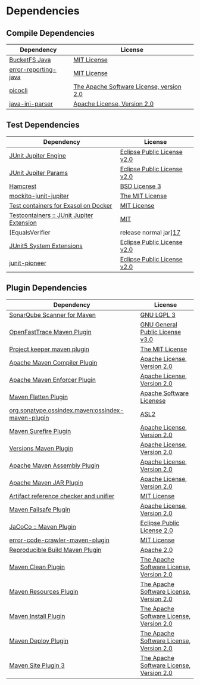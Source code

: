 <!-- @formatter:off -->
# Dependencies

## Compile Dependencies

| Dependency                | License                                       |
| ------------------------- | --------------------------------------------- |
| [BucketFS Java][0]        | [MIT License][1]                              |
| [error-reporting-java][2] | [MIT License][3]                              |
| [picocli][4]              | [The Apache Software License, version 2.0][5] |
| [java-ini-parser][6]      | [Apache License, Version 2.0][5]              |

## Test Dependencies

| Dependency                                      | License                           |
| ----------------------------------------------- | --------------------------------- |
| [JUnit Jupiter Engine][7]                       | [Eclipse Public License v2.0][8]  |
| [JUnit Jupiter Params][7]                       | [Eclipse Public License v2.0][8]  |
| [Hamcrest][9]                                   | [BSD License 3][10]               |
| [mockito-junit-jupiter][11]                     | [The MIT License][12]             |
| [Test containers for Exasol on Docker][13]      | [MIT License][14]                 |
| [Testcontainers :: JUnit Jupiter Extension][15] | [MIT][16]                         |
| [EqualsVerifier | release normal jar][17]       | [Apache License, Version 2.0][18] |
| [JUnit5 System Extensions][19]                  | [Eclipse Public License v2.0][20] |
| [junit-pioneer][21]                             | [Eclipse Public License v2.0][8]  |

## Plugin Dependencies

| Dependency                                              | License                                       |
| ------------------------------------------------------- | --------------------------------------------- |
| [SonarQube Scanner for Maven][22]                       | [GNU LGPL 3][23]                              |
| [OpenFastTrace Maven Plugin][24]                        | [GNU General Public License v3.0][25]         |
| [Project keeper maven plugin][26]                       | [The MIT License][27]                         |
| [Apache Maven Compiler Plugin][28]                      | [Apache License, Version 2.0][18]             |
| [Apache Maven Enforcer Plugin][29]                      | [Apache License, Version 2.0][18]             |
| [Maven Flatten Plugin][30]                              | [Apache Software Licenese][18]                |
| [org.sonatype.ossindex.maven:ossindex-maven-plugin][31] | [ASL2][5]                                     |
| [Maven Surefire Plugin][32]                             | [Apache License, Version 2.0][18]             |
| [Versions Maven Plugin][33]                             | [Apache License, Version 2.0][18]             |
| [Apache Maven Assembly Plugin][34]                      | [Apache License, Version 2.0][18]             |
| [Apache Maven JAR Plugin][35]                           | [Apache License, Version 2.0][18]             |
| [Artifact reference checker and unifier][36]            | [MIT License][37]                             |
| [Maven Failsafe Plugin][38]                             | [Apache License, Version 2.0][18]             |
| [JaCoCo :: Maven Plugin][39]                            | [Eclipse Public License 2.0][40]              |
| [error-code-crawler-maven-plugin][41]                   | [MIT License][42]                             |
| [Reproducible Build Maven Plugin][43]                   | [Apache 2.0][5]                               |
| [Maven Clean Plugin][44]                                | [The Apache Software License, Version 2.0][5] |
| [Maven Resources Plugin][45]                            | [The Apache Software License, Version 2.0][5] |
| [Maven Install Plugin][46]                              | [The Apache Software License, Version 2.0][5] |
| [Maven Deploy Plugin][47]                               | [The Apache Software License, Version 2.0][5] |
| [Maven Site Plugin 3][48]                               | [The Apache Software License, Version 2.0][5] |

[0]: https://github.com/exasol/bucketfs-java/
[1]: https://github.com/exasol/bucketfs-java/blob/main/LICENSE
[2]: https://github.com/exasol/error-reporting-java/
[3]: https://github.com/exasol/error-reporting-java/blob/main/LICENSE
[4]: https://picocli.info
[5]: http://www.apache.org/licenses/LICENSE-2.0.txt
[6]: https://github.com/vincentrussell/java-ini-parser
[7]: https://junit.org/junit5/
[8]: https://www.eclipse.org/legal/epl-v20.html
[9]: http://hamcrest.org/JavaHamcrest/
[10]: http://opensource.org/licenses/BSD-3-Clause
[11]: https://github.com/mockito/mockito
[12]: https://github.com/mockito/mockito/blob/main/LICENSE
[13]: https://github.com/exasol/exasol-testcontainers/
[14]: https://github.com/exasol/exasol-testcontainers/blob/main/LICENSE
[15]: https://testcontainers.org
[16]: http://opensource.org/licenses/MIT
[17]: https://www.jqno.nl/equalsverifier
[18]: https://www.apache.org/licenses/LICENSE-2.0.txt
[19]: https://github.com/itsallcode/junit5-system-extensions
[20]: http://www.eclipse.org/legal/epl-v20.html
[21]: https://junit-pioneer.org/
[22]: http://sonarsource.github.io/sonar-scanner-maven/
[23]: http://www.gnu.org/licenses/lgpl.txt
[24]: https://github.com/itsallcode/openfasttrace-maven-plugin
[25]: https://www.gnu.org/licenses/gpl-3.0.html
[26]: https://github.com/exasol/project-keeper/
[27]: https://github.com/exasol/project-keeper/blob/main/LICENSE
[28]: https://maven.apache.org/plugins/maven-compiler-plugin/
[29]: https://maven.apache.org/enforcer/maven-enforcer-plugin/
[30]: https://www.mojohaus.org/flatten-maven-plugin/
[31]: https://sonatype.github.io/ossindex-maven/maven-plugin/
[32]: https://maven.apache.org/surefire/maven-surefire-plugin/
[33]: https://www.mojohaus.org/versions-maven-plugin/
[34]: https://maven.apache.org/plugins/maven-assembly-plugin/
[35]: https://maven.apache.org/plugins/maven-jar-plugin/
[36]: https://github.com/exasol/artifact-reference-checker-maven-plugin/
[37]: https://github.com/exasol/artifact-reference-checker-maven-plugin/blob/main/LICENSE
[38]: https://maven.apache.org/surefire/maven-failsafe-plugin/
[39]: https://www.jacoco.org/jacoco/trunk/doc/maven.html
[40]: https://www.eclipse.org/legal/epl-2.0/
[41]: https://github.com/exasol/error-code-crawler-maven-plugin/
[42]: https://github.com/exasol/error-code-crawler-maven-plugin/blob/main/LICENSE
[43]: http://zlika.github.io/reproducible-build-maven-plugin
[44]: http://maven.apache.org/plugins/maven-clean-plugin/
[45]: http://maven.apache.org/plugins/maven-resources-plugin/
[46]: http://maven.apache.org/plugins/maven-install-plugin/
[47]: http://maven.apache.org/plugins/maven-deploy-plugin/
[48]: http://maven.apache.org/plugins/maven-site-plugin/

